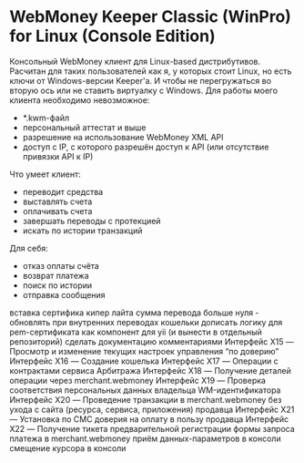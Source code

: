# WebMoney Keeper Classic (WinPro) for Linux (Console Edition)

Консольный WebMoney клиент для Linux-based дистрибутивов.
Расчитан для таких пользователей как я, у которых стоит Linux, но есть ключи от Windows-версии Keeper'а. И чтобы не перегружаться во вторую ось или не ставить виртуалку с Windows. Для работы моего клиента необходимо невозможное:
- *.kwm-файл
- персональный аттестат и выше
- разрешение на использование WebMoney XML API
- доступ с IP, с которого разрешён доступ к API (или отсутствие привязки API к IP)

Что умеет клиент:
- переводит средства
- выставлять счета
- оплачивать счета
- завершать переводы с протекцией
- искать по истории транзакций








Для себя:
- отказ оплаты счёта
- возврат платежа
- поиск по истории
- отправка сообщения

вставка сертифика кипер лайта
сумма перевода больше нуля - обновлять при внутренних переводах кошельки
дописать логику для pem-сертификата
как компонент для yii (и вынести в отдельный репозиторий)
сделать документацию комментариями
Интерфейс X15 — Просмотр и изменение текущих настроек управления “по доверию”
Интерфейс X16 — Создание кошелька
Интерфейс X17 — Операции с контрактами сервиса Арбитража
Интерфейс X18 — Получение деталей операции через merchant.webmoney
Интерфейс X19 — Проверка соответствия персональных данных владельца WM-идентификатора
Интерфейс X20 — Проведение транзакции в merchant.webmoney без ухода с сайта (ресурса, сервиса, приложения) продавца
Интерфейс X21 — Установка по СМС доверия на оплату в пользу продавца
Интерфейс X22 — Получение тикета предварительной регистрации формы запроса платежа в merchant.webmoney
приём данных-параметров в консоли
смещение курсора в консоли


